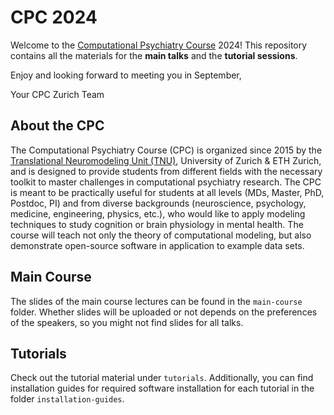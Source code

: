 # CPC 2024 
Welcome to the [Computational Psychiatry Course](https://www.translationalneuromodeling.org/cpcourse/) 2024! This repository contains all the materials for the **main talks** and the **tutorial sessions**. 

Enjoy and looking forward to meeting you in September, 

Your CPC Zurich Team

## About the CPC
The Computational Psychiatry Course (CPC) is organized since 2015 by the [Translational Neuromodeling Unit (TNU)](https://www.tnu.ethz.ch/), University of Zurich & ETH Zurich, and is designed to provide students from different fields with the necessary toolkit to master challenges in computational psychiatry research. The CPC is meant to be practically useful for students at all levels (MDs, Master, PhD, Postdoc, PI) and from diverse backgrounds (neuroscience, psychology, medicine, engineering, physics, etc.), who would like to apply modeling techniques to study cognition or brain physiology in mental health. The course will teach not only the theory of computational modeling, but also demonstrate open-source software in application to example data sets.

## Main Course
The slides of the main course lectures can be found in the  ``main-course`` folder. Whether slides will be uploaded or not depends on the preferences of the speakers, so you might not find slides for all talks.

## Tutorials
Check out the tutorial material under ``tutorials``. Additionally, you can find installation guides for required software installation for each tutorial in the folder ``installation-guides``.